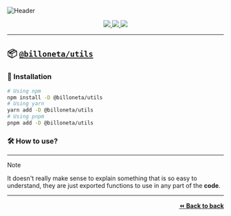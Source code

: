 ![Header](https://github.com/billoneta/kitsune/assets/103044629/8a3a2439-d674-4d7f-91c3-cd184b4061f2)

<div align="center">
  <a aria-label="Written with" href="https://www.typescriptlang.org/">
    <img src="https://img.shields.io/static/v1?label=Written%20with&message=Typescript&color=4c1&logo=node.js"/>
  </a>
   <a aria-label="Version" href="https://github.com/billoneta/kitsune/releases">
    <img src="https://img.shields.io/github/v/release/billoneta/kitsune?color=4c1&logo=github&label=Version"/>
  </a>
  <a aria-label="Weekly Downloads" href="https://www.npmjs.com/package/@billoneta/utils">
    <img src="https://img.shields.io/npm/dw/@billoneta/utils"/>
  </a>
</div>

---

## 📦 [`@billoneta/utils`](https://www.npmjs.com/package/@billoneta/utils)

### 💾 Installation

```bash
# Using npm
npm install -D @billoneta/utils
# Using yarn
yarn add -D @billoneta/utils
# Using pnpm
pnpm add -D @billoneta/utils
```

### 🛠 How to use?

---

> [!NOTE]
> It doesn't really make sense to explain something that is so easy to understand, they are just exported functions to use in any part of the **code**.

---

<p align="right">
  <a href="../../README.md">⏪ <strong>Back to back</strong></a>
</p>
